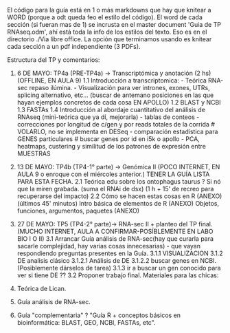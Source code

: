 El código para la guía está en 1 o más markdowns que hay que knitear a WORD (porque a odt queda feo el estilo del código).
El word de cada sección (si fueran mas de 1) se incrusta en el master document 'Guia de TP RNAseq.odm', ahí está toda la info de los estilos del texto. Eso es en el directorio ./Via libre office.
La opción que terminamos usando es knitear cada sección a un pdf independiente (3 PDFs).

Estructura del TP y comentarios:

1. 6 DE MAYO: TP4a (PRE-TP4a) -> Transcriptómica y anotación (2 hs) (OFFLINE, EN AULA 9)
	1.1 Introducción a transcriptomica:
		- Teórica RNA-sec repaso ilúmina.
		- Visualización para ver intrones, exones, UTRs, splicing alternativo, etc... (buscar de antemano posiciones en las que hayan ejemplos concretos de cada cosa EN APOLLO)
	1.2 BLAST y NCBI
	1.3 FASTAs 
	1.4 Introducción al abordaje cuantitativo del análisis de RNAseq (mini-teórica que ya dí, mejorarla)
		- tablas de conteos
		- correcciones por longitud de c/gen y por reads totales  de la corrida # VOLARLO, no se implementa en DESeq
		- comparación estadística para GENES particulares # buscar genes por id en i5k o apollo
		- PCA, heatmaps, custering y similitud de los patrones de expresión entre MUESTRAS


2. 13 DE MAYO: TP4b (TP4-1° parte) -> Genómica II (POCO INTERNET, EN AULA 9 o enroque con el miércoles anterior.) TENER LA GUÍA LISTA PARA ESTA FECHA.
	2.1 Teórica edu sobre los ontophagus taurus ? Si nó que la miren grabada. (suma el RNAi de dsx) (1 h + 15' de recreo para recuperarse del impacto)
	2.2 Cómo se hacen estas cosas en R (ANEXO) (últimos 45' minutos)
		Intro básica de elementos de R (ANEXO)
		Objetos, funciones, argumentos, paquetes (ANEXO)
	
		

3. 27 DE MAYO: TP5 (TP4-2° parte)-> RNA-sec II + planteo del TP final. (MUCHO INTERNET, AULA A CONFIRMAR-POSÍBLEMENTE EN LABO BIO I O II)
	3.1 Arrancar Guía análisis de RNA-sec(hay que curarla para sacarle complejidad, hay varias cosas innecesarias) - que vayan respondiendo preguntas presentes en la Guía.
		3.1.1 VISUALIZACION
		3.1.2 DE analisis clásico
			3.1.2.1 Análisis de DE 
			3.1.2.2 buscar genes en NCBI. (Posiblemente dárselos de tarea)
		3.1.3 ir a buscar un gen conocido para ver si tiene DE ??
	3.2 Proponer trabajo final.
Materiales para las chicas:

1. Teórica de Lican.
3. Guía análisis de RNA-sec.
2. Guía "complementaria" ? "Guía R + conceptos básicos en bioinformática: BLAST, GEO, NCBI, FASTAs, etc".
